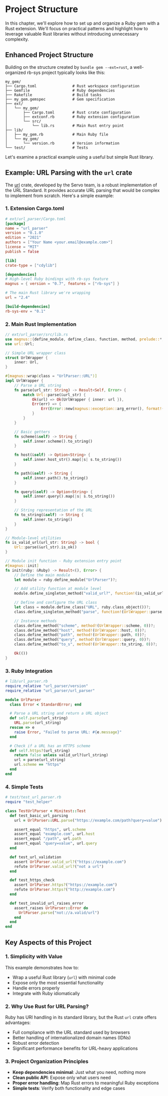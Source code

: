 # Project Structure

In this chapter, we'll explore how to set up and organize a Ruby gem with a Rust extension. We'll focus on practical
patterns and highlight how to leverage valuable Rust libraries without introducing unnecessary complexity.

## Enhanced Project Structure

Building on the structure created by `bundle gem --ext=rust`, a well-organized rb-sys project typically looks like this:

```
my_gem/
├── Cargo.toml                # Rust workspace configuration
├── Gemfile                   # Ruby dependencies
├── Rakefile                  # Build tasks
├── my_gem.gemspec            # Gem specification
├── ext/
│   └── my_gem/
│       ├── Cargo.toml        # Rust crate configuration
│       ├── extconf.rb        # Ruby extension configuration
│       └── src/
│           └── lib.rs        # Main Rust entry point
├── lib/
│   ├── my_gem.rb             # Main Ruby file
│   └── my_gem/
│       └── version.rb        # Version information
└── test/                     # Tests
```

Let's examine a practical example using a useful but simple Rust library.

## Example: URL Parsing with the `url` crate

The [url](https://crates.io/crates/url) crate, developed by the Servo team, is a robust implementation of the URL
Standard. It provides accurate URL parsing that would be complex to implement from scratch. Here's a simple example:

### 1. Extension Cargo.toml

```toml
# ext/url_parser/Cargo.toml
[package]
name = "url_parser"
version = "0.1.0"
edition = "2021"
authors = ["Your Name <your.email@example.com>"]
license = "MIT"
publish = false

[lib]
crate-type = ["cdylib"]

[dependencies]
# High-level Ruby bindings with rb-sys feature
magnus = { version = "0.7", features = ["rb-sys"] }

# The main Rust library we're wrapping
url = "2.4"

[build-dependencies]
rb-sys-env = "0.1"
```

### 2. Main Rust Implementation

```rust
// ext/url_parser/src/lib.rs
use magnus::{define_module, define_class, function, method, prelude::*, Error, Ruby};
use url::Url;

// Simple URL wrapper class
struct UrlWrapper {
    inner: Url,
}

#[magnus::wrap(class = "UrlParser::URL")]
impl UrlWrapper {
    // Parse a URL string
    fn parse(url_str: String) -> Result<Self, Error> {
        match Url::parse(&url_str) {
            Ok(url) => Ok(UrlWrapper { inner: url }),
            Err(err) => {
                Err(Error::new(magnus::exception::arg_error(), format!("Invalid URL: {}", err)))
            }
        }
    }

    // Basic getters
    fn scheme(&self) -> String {
        self.inner.scheme().to_string()
    }

    fn host(&self) -> Option<String> {
        self.inner.host_str().map(|s| s.to_string())
    }

    fn path(&self) -> String {
        self.inner.path().to_string()
    }

    fn query(&self) -> Option<String> {
        self.inner.query().map(|s| s.to_string())
    }

    // String representation of the URL
    fn to_string(&self) -> String {
        self.inner.to_string()
    }
}

// Module-level utilities
fn is_valid_url(url_str: String) -> bool {
    Url::parse(&url_str).is_ok()
}

// Module init function - Ruby extension entry point
#[magnus::init]
fn init(ruby: &Ruby) -> Result<(), Error> {
    // Define the main module
    let module = ruby.define_module("UrlParser")?;

    // Add utility function at module level
    module.define_singleton_method("valid_url?", function!(is_valid_url, 1))?;

    // Define and configure the URL class
    let class = module.define_class("URL", ruby.class_object())?;
    class.define_singleton_method("parse", function!(UrlWrapper::parse, 1))?;

    // Instance methods
    class.define_method("scheme", method!(UrlWrapper::scheme, 0))?;
    class.define_method("host", method!(UrlWrapper::host, 0))?;
    class.define_method("path", method!(UrlWrapper::path, 0))?;
    class.define_method("query", method!(UrlWrapper::query, 0))?;
    class.define_method("to_s", method!(UrlWrapper::to_string, 0))?;

    Ok(())
}
```

### 3. Ruby Integration

```ruby
# lib/url_parser.rb
require_relative "url_parser/version"
require_relative "url_parser/url_parser"

module UrlParser
  class Error < StandardError; end

  # Parse a URL string and return a URL object
  def self.parse(url_string)
    URL.parse(url_string)
  rescue => e
    raise Error, "Failed to parse URL: #{e.message}"
  end

  # Check if a URL has an HTTPS scheme
  def self.https?(url_string)
    return false unless valid_url?(url_string)
    url = parse(url_string)
    url.scheme == "https"
  end
end
```

### 4. Simple Tests

```ruby
# test/test_url_parser.rb
require "test_helper"

class TestUrlParser < Minitest::Test
  def test_basic_url_parsing
    url = UrlParser::URL.parse("https://example.com/path?query=value")

    assert_equal "https", url.scheme
    assert_equal "example.com", url.host
    assert_equal "/path", url.path
    assert_equal "query=value", url.query
  end

  def test_url_validation
    assert UrlParser.valid_url?("https://example.com")
    refute UrlParser.valid_url?("not a url")
  end

  def test_https_check
    assert UrlParser.https?("https://example.com")
    refute UrlParser.https?("http://example.com")
  end

  def test_invalid_url_raises_error
    assert_raises UrlParser::Error do
      UrlParser.parse("not://a.valid/url")
    end
  end
end
```

## Key Aspects of this Project

### 1. Simplicity with Value

This example demonstrates how to:

- Wrap a useful Rust library (`url`) with minimal code
- Expose only the most essential functionality
- Handle errors properly
- Integrate with Ruby idiomatically

### 2. Why Use Rust for URL Parsing?

Ruby has URI handling in its standard library, but the Rust `url` crate offers advantages:

- Full compliance with the URL standard used by browsers
- Better handling of internationalized domain names (IDNs)
- Robust error detection
- Significant performance benefits for URL-heavy applications

### 3. Project Organization Principles

- **Keep dependencies minimal**: Just what you need, nothing more
- **Clean public API**: Expose only what users need
- **Proper error handling**: Map Rust errors to meaningful Ruby exceptions
- **Simple tests**: Verify both functionality and edge cases
